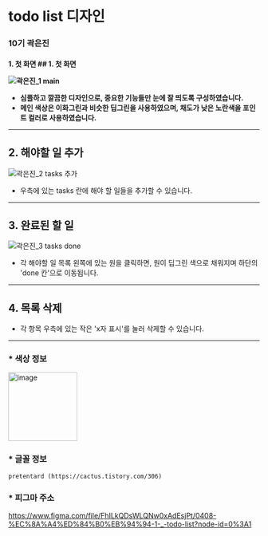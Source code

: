 <h1> todo list 디자인
<h3> 10기 곽은진

<h4> 1. 첫 화면
## 1. 첫 화면

![곽은진_1 main](https://user-images.githubusercontent.com/102958583/167065219-0585a157-ab3f-4579-a2e9-ea4de6c91fce.png)
  * 심플하고 깔끔한 디자인으로, 중요한 기능들만 눈에 잘 띄도록 구성하였습니다.
  * 메인 색상은 이화그린과 비슷한 딥그린을 사용하였으며, 채도가 낮은 노란색을 포인트 컬러로 사용하였습니다.

  ---

## 2. 해야할 일 추가

![곽은진_2 tasks 추가](https://user-images.githubusercontent.com/102958583/167065233-1293ec10-3f3f-4b83-8add-97d3e5d53c93.png)
  * 우측에 있는 tasks 란에 해야 할 일들을 추가할 수 있습니다.

  ---

## 3. 완료된 할 일
![곽은진_3  tasks done](https://user-images.githubusercontent.com/102958583/167065241-0e659fd2-5008-4a4f-8153-a59752e3760c.png)
  * 각 해야할 일 목록 왼쪽에 있는 원을 클릭하면, 원이 딥그린 색으로 채워지며 하단의 'done 칸'으로 이동됩니다.

  ---

## 4. 목록 삭제
  * 각 항목 우측에 있는 작은 'x자 표시'를 눌러 삭제할 수 있습니다.
  
  ---
  
  ### * 색상 정보
  
  <img width="138" alt="image" src="https://user-images.githubusercontent.com/102958583/167067141-4282f5b9-5bc0-4afd-a243-fb13c87fa185.png">

  
  ### * 글꼴 정보
  
    pretentard (https://cactus.tistory.com/306)
  
  ### * 피그마 주소
  https://www.figma.com/file/FhILkQDsWLQNw0xAdEsjPt/0408-%EC%8A%A4%ED%84%B0%EB%94%94-1-_-todo-list?node-id=0%3A1
